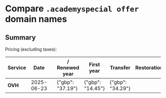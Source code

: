 # Compare `.academyspecial offer` domain names

## Summary

Pricing (excluding taxes):

| Service | Date |  | / Renewed year | First year | Transfer | Restoration |
|--|--|--|--|--|--|--|
| **OVH** | 2025-06-23 |  | {"gbp": "37.19"} | {"gbp": "14.45"} | {"gbp": "34.29"} |  |
